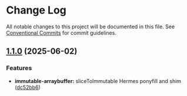# Change Log

All notable changes to this project will be documented in this file.
See [Conventional Commits](https://conventionalcommits.org) for commit guidelines.

## [1.1.0](https://github.com/endojs/endo/compare/@endo/immutable-arraybuffer@1.0.0...@endo/immutable-arraybuffer@1.1.0) (2025-06-02)


### Features

* **immutable-arraybuffer:** sliceToImmutable Hermes ponyfill and shim ([dc52bb6](https://github.com/endojs/endo/commit/dc52bb6f027a0a0785095660c0de909c61c40c99))
